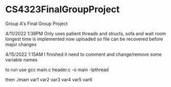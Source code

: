 # CS4323FinalGroupProject
Group A's Final Group Project

4/11/2022 1:38PM
Only uses patient threads and structs, sofa and wait room longest time is implemented now
uploaded so file can be recovered before major changes

4/15/2022 1:15AM
I finished it
need to comment and change/remove some variable names

to run use
gcc main.c header.c -o main -lpthread

then ./main var1 var2 var3 var4 var5 var6
